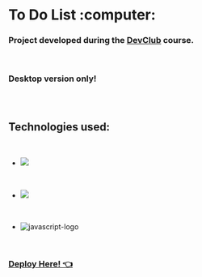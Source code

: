 <h1> To Do List :computer:  </h1>
<h3>Project developed during the <a href="https://rodolfomori.com.br/devclub/">DevClub</a> course.</h3>
<br>

<h3> Desktop version only!<h3>

<br>

<h2>Technologies used:</h2>
<br>

- <img src="https://img.shields.io/badge/HTML-239120?style=for-the-badge&logo=html5&logoColor=white">

<br>

- <img src="https://img.shields.io/badge/CSS-239120?&style=for-the-badge&logo=css3&logoColor=white">

<br>

- <img src="https://img.shields.io/badge/JavaScript-F7DF1E?style=for-the-badge&logo=javascript&logoColor=black" alt="javascript-logo"/>

<br>

<h3><a href="https://afrguilherme.github.io/To-Do-List/">Deploy Here! 👈</a></h3>
